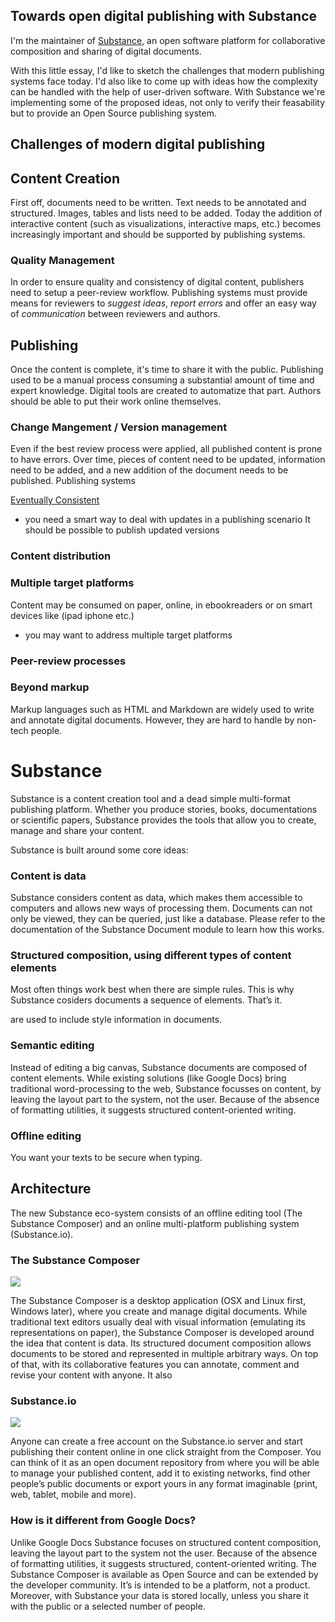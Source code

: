 ## Towards open digital publishing with Substance

I'm the maintainer of [Substance](http://substance.io), an open software platform for collaborative composition and sharing of digital documents.



With this little essay, I'd like to sketch the challenges that modern publishing systems face today. I'd also like to come up with ideas how the complexity can be handled with the help of user-driven software. With Substance we're implementing some of the proposed ideas, not only to verify their feasability but to provide an Open Source publishing system. 

## Challenges of modern digital publishing

## Content Creation

First off, documents need to be written. Text needs to be annotated and structured. Images, tables and lists need to be added. Today the addition of interactive content (such as visualizations, interactive maps, etc.) becomes increasingly important and should be supported by publishing systems.

### Quality Management

In order to ensure quality and consistency of digital content, publishers need to setup a peer-review workflow. Publishing systems must provide means for reviewers to *suggest ideas*, *report errors* and offer an easy way of *communication* between reviewers and authors.

## Publishing

Once the content is complete, it's time to share it with the public. Publishing used to be a manual process consuming a substantial amount of time and expert knowledge. Digital tools are created to automatize that part. Authors should be able to put their work online themselves.

### Change Mangement / Version management

Even if the best review process were applied, all published content is prone to have errors. Over time, pieces of content need to be updated, information need to be added, and a new addition of the document needs to be published. Publishing systems 

[Eventually Consistent](http://prose.io/help/eventually-consistent.html)


- you need a smart way to deal with updates in a publishing scenario
It should be possible to publish updated versions 

### Content distribution




### Multiple target platforms

Content may be consumed on paper, online, in ebookreaders or on smart devices like (ipad iphone etc.)
- you may want to address multiple target platforms





### Peer-review processes

### Beyond markup

Markup languages such as HTML and Markdown are widely used to write and annotate digital documents. However, they are hard to handle by non-tech people.


# Substance

Substance is a content creation tool and a dead simple multi-format publishing platform. Whether you produce stories, books, documentations or scientific papers, Substance provides the tools that allow you to create, manage and share your content.


Substance is built around some core ideas:

### Content is data

Substance considers content as data, which makes them accessible to computers and allows new ways of processing them. Documents can not only be viewed, they can be queried, just like a database. Please refer to the documentation of the Substance Document module to learn how this works.

### Structured composition, using different types of content elements

Most often things work best when there are simple rules. This is why Substance cosiders documents a sequence of elements. That’s it.



are used to include style information in documents.

### Semantic editing

Instead of editing a big canvas, Substance documents are composed of content elements. While existing solutions (like Google Docs) bring traditional word-processing to the web, Substance focusses on content, by leaving the layout part to the system, not the user. Because of the absence of formatting utilities, it suggests structured content-oriented writing.

### Offline editing

You want your texts to be secure when typing.


## Architecture

The new Substance eco-system consists of an offline editing tool (The Substance Composer) and an online multi-platform publishing system (Substance.io).

### The Substance Composer

![](http://interior.substance.io/images/campaign/substance.png)

The Substance Composer is a desktop application (OSX and Linux first, Windows later), where you create and manage digital documents. While traditional text editors usually deal with visual information (emulating its representations on paper), the Substance Composer is developed around the idea that content is data. Its structured document composition allows documents to be stored and represented in multiple arbitrary ways. On top of that, with its collaborative features you can annotate, comment and revise your content with anyone. It also 


### Substance.io

![](http://interior.substance.io/images/campaign/substance.png)

Anyone can create a free account on the Substance.io server and start publishing their content online in one click straight from the Composer. You can think of it as an open document repository from where you will be able to manage your published content, add it to existing networks, find other people’s public documents or export yours in any format imaginable (print, web, tablet, mobile and more).



### How is it different from Google Docs?

Unlike Google Docs Substance focuses on structured content composition, leaving the layout part to the system not the user. Because of the absence of formatting utilities, it suggests structured, content-oriented writing. The Substance Composer is available as Open Source and can be extended by the developer community. It’s is intended to be a platform, not a product. Moreover, with Substance your data is stored locally, unless you share it with the public or a selected number of people.
